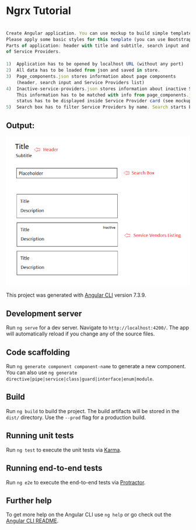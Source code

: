 # Ngrx Tutorial

```javascript 

Create Angular application. You can use mockup to build simple template. 
Please apply some basic styles for this template (you can use Bootstrap 4).
Parts of application: header with title and subtitle, search input and list 
of Service Providers.

1)  Application has to be opened by localhost URL (without any port)
2)  All data has to be loaded from json and saved in store.
3)  Page_components.json stores information about page components 
    (header, search input and Service Providers list) 
4)  Inactive-service-providers.json stores information about inactive Service Providers. 
    This information has to be matched with info from page_components.json. Service Providers
    status has to be displayed inside Service Provider card (see mockup). 
5)  Search box has to filter Service Providers by name. Search starts by enter button click. 

```

## Output: 
![output screenshot](https://github.com/abhisheksirigari/NGRX-Tutorial/blob/master/tutorial/mockup.png)

This project was generated with [Angular CLI](https://github.com/angular/angular-cli) version 7.3.9.

## Development server

Run `ng serve` for a dev server. Navigate to `http://localhost:4200/`. The app will automatically reload if you change any of the source files.

## Code scaffolding

Run `ng generate component component-name` to generate a new component. You can also use `ng generate directive|pipe|service|class|guard|interface|enum|module`.

## Build

Run `ng build` to build the project. The build artifacts will be stored in the `dist/` directory. Use the `--prod` flag for a production build.

## Running unit tests

Run `ng test` to execute the unit tests via [Karma](https://karma-runner.github.io).

## Running end-to-end tests

Run `ng e2e` to execute the end-to-end tests via [Protractor](http://www.protractortest.org/).

## Further help

To get more help on the Angular CLI use `ng help` or go check out the [Angular CLI README](https://github.com/angular/angular-cli/blob/master/README.md).

